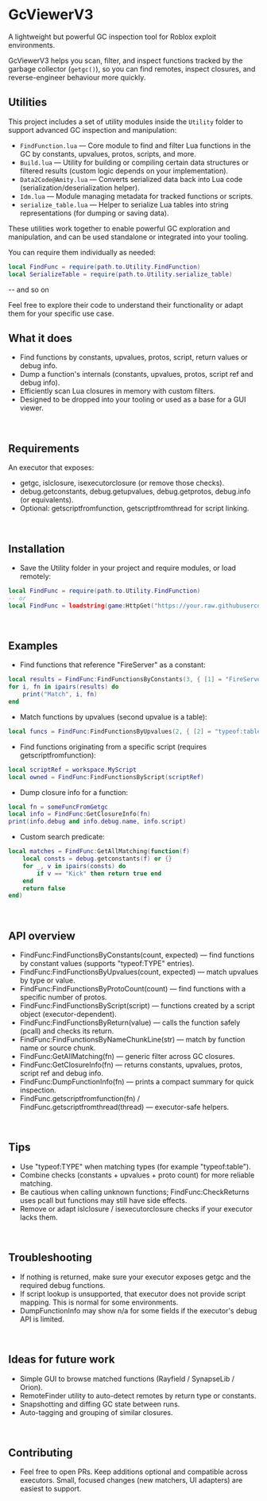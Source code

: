 # GcViewerV3

A lightweight but powerful GC inspection tool for Roblox exploit environments.

GcViewerV3 helps you scan, filter, and inspect functions tracked by the garbage collector (`getgc()`), so you can find remotes, inspect closures, and reverse-engineer behaviour more quickly.

## Utilities

This project includes a set of utility modules inside the `Utility` folder to support advanced GC inspection and manipulation:

- `FindFunction.lua` — Core module to find and filter Lua functions in the GC by constants, upvalues, protos, scripts, and more.  
- `Build.lua` — Utility for building or compiling certain data structures or filtered results (custom logic depends on your implementation).  
- `Data2Code@Amity.lua` — Converts serialized data back into Lua code (serialization/deserialization helper).  
- `Idm.lua` — Module managing metadata for tracked functions or scripts.  
- `serialize_table.lua` — Helper to serialize Lua tables into string representations (for dumping or saving data).

These utilities work together to enable powerful GC exploration and manipulation, and can be used standalone or integrated into your tooling.

You can require them individually as needed:

```lua
local FindFunc = require(path.to.Utility.FindFunction)
local SerializeTable = require(path.to.Utility.serialize_table)
```
-- and so on

Feel free to explore their code to understand their functionality or adapt them for your specific use case.
<br/>

## What it does
- Find functions by constants, upvalues, protos, script, return values or debug info.
- Dump a function's internals (constants, upvalues, protos, script ref and debug info).
- Efficiently scan Lua closures in memory with custom filters.
- Designed to be dropped into your tooling or used as a base for a GUI viewer.
<br/>

## Requirements
An executor that exposes:
- getgc, islclosure, isexecutorclosure (or remove those checks).
- debug.getconstants, debug.getupvalues, debug.getprotos, debug.info (or equivalents).
- Optional: getscriptfromfunction, getscriptfromthread for script linking.
<br/>

## Installation
- Save the Utility folder in your project and require modules, or load remotely:
```lua
local FindFunc = require(path.to.Utility.FindFunction)
-- or
local FindFunc = loadstring(game:HttpGet("https://your.raw.githubusercontent.com/.../FindFunction.lua"))()
```
<br/>

## Examples
- Find functions that reference "FireServer" as a constant:
```lua
local results = FindFunc:FindFunctionsByConstants(3, { [1] = "FireServer" })
for i, fn in ipairs(results) do
    print("Match", i, fn)
end
```
- Match functions by upvalues (second upvalue is a table):
```lua
local funcs = FindFunc:FindFunctionsByUpvalues(2, { [2] = "typeof:table" })
```
- Find functions originating from a specific script (requires getscriptfromfunction):
```lua
local scriptRef = workspace.MyScript
local owned = FindFunc:FindFunctionsByScript(scriptRef)
```
- Dump closure info for a function:
```lua
local fn = someFuncFromGetgc
local info = FindFunc:GetClosureInfo(fn)
print(info.debug and info.debug.name, info.script)
```
- Custom search predicate:
```lua
local matches = FindFunc:GetAllMatching(function(f)
    local consts = debug.getconstants(f) or {}
    for _, v in ipairs(consts) do
        if v == "Kick" then return true end
    end
    return false
end)
```
<br/>

## API overview
- FindFunc:FindFunctionsByConstants(count, expected) — find functions by constant values (supports "typeof:TYPE" entries).
- FindFunc:FindFunctionsByUpvalues(count, expected) — match upvalues by type or value.
- FindFunc:FindFunctionsByProtoCount(count) — find functions with a specific number of protos.
- FindFunc:FindFunctionsByScript(script) — functions created by a script object (executor-dependent).
- FindFunc:FindFunctionsByReturn(value) — calls the function safely (pcall) and checks its return.
- FindFunc:FindFunctionsByNameChunkLine(str) — match by function name or source chunk.
- FindFunc:GetAllMatching(fn) — generic filter across GC closures.
- FindFunc:GetClosureInfo(fn) — returns constants, upvalues, protos, script ref and debug info.
- FindFunc:DumpFunctionInfo(fn) — prints a compact summary for quick inspection.
- FindFunc.getscriptfromfunction(fn) / FindFunc.getscriptfromthread(thread) — executor-safe helpers.
<br/>

## Tips
- Use "typeof:TYPE" when matching types (for example "typeof:table").
- Combine checks (constants + upvalues + proto count) for more reliable matching.
- Be cautious when calling unknown functions; FindFunc:CheckReturns uses pcall but functions may still have side effects.
- Remove or adapt islclosure / isexecutorclosure checks if your executor lacks them.
<br/>

## Troubleshooting
- If nothing is returned, make sure your executor exposes getgc and the required debug functions.
- If script lookup is unsupported, that executor does not provide script mapping. This is normal for some environments.
- DumpFunctionInfo may show n/a for some fields if the executor's debug API is limited.
<br/>

## Ideas for future work
- Simple GUI to browse matched functions (Rayfield / SynapseLib / Orion).
- RemoteFinder utility to auto-detect remotes by return type or constants.
- Snapshotting and diffing GC state between runs.
- Auto-tagging and grouping of similar closures.
<br/>

## Contributing
- Feel free to open PRs. Keep additions optional and compatible across executors. Small, focused changes (new matchers, UI adapters) are easiest to support.
